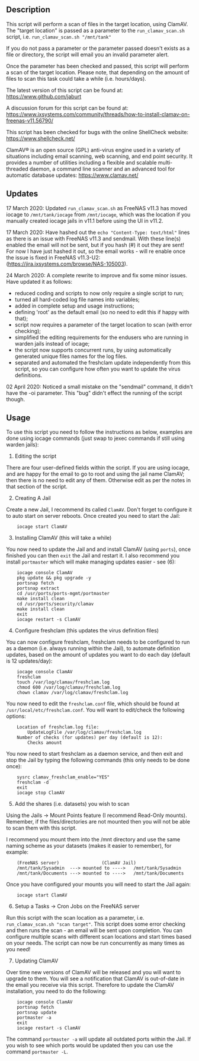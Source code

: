 ## Description
This script will perform a scan of files in the target location, using ClamAV.
The "target location" is passed as a parameter to the `run_clamav_scan.sh` script,
i.e. `run_clamav_scan.sh "/mnt/tank"`

If you do not pass a parameter or the parameter passed doesn't exists as a file
or directory, the script will email you an invalid parameter alert.

Once the parameter has been checked and passed, this script will perform a scan
of the target location.  Please note, that depending on the amount of files to
scan this task could take a while (i.e. hours/days).

The latest version of this script can be found at:
	https://www.github.com/jaburt

A discussion forum for this script can be found at:
	https://www.ixsystems.com/community/threads/how-to-install-clamav-on-freenas-v11.56790/

This script has been checked for bugs with the online ShellCheck website:
https://www.shellcheck.net/

ClamAV® is an open source (GPL) anti-virus engine used in a variety of situations
including email scanning, web scanning, and end point security. It provides a number
of utilities including a flexible and scalable multi-threaded daemon, a command line
scanner and an advanced tool for automatic database updates:
https://www.clamav.net/

## Updates
17 March 2020: Updated `run_clamav_scan.sh` as FreeNAS v11.3 has moved iocage to
`/mnt/tank/iocage` from `/mnt/iocage`, which was the location if you manually created
iocage jails in v11.1 before using the UI in v11.2.

17 March 2020: Have hashed out the `echo "Content-Type: text/html"` lines as there
is an issue with FreeNAS v11.3 and sendmail.  With these line(s) enabled the email
will not be sent, but if you hash (#) it out they are sent! For now I have just hashed
it out, so the email works - will re enable once the issue is fixed in FreeNAS v11.3-U2:
(https://jira.ixsystems.com/browse/NAS-105003).

24 March 2020: A complete rewrite to improve and fix some minor issues.
Have updated it as follows:

* reduced coding and scripts to now only require a single script to run;
* turned all hard-coded log file names into variables;
* added in complete setup and usage instructions;
* defining 'root' as the default email (so no need to edit this if happy with that);
* script now requires a parameter of the target location to scan (with error checking);
* simplified the editing requirements for the endusers who are running in warden jails instead of iocage;
* the script now supports concurrent runs, by using automatically generated unique files names for the log files.
* separated and automated the freshclam update independently from this script, so you can configure how often you want to update the virus definitions.

02 April 2020: Noticed a small mistake on the "sendmail" command, it didn't have the -oi parameter.  This "bug" didn't effect the running of the script though.

## Usage
To use this script you need to follow the instructions as below, examples are done
using iocage commands (just swap to jexec commands if still using warden jails):

1) Editing the script

There are four user-defined fields within the script.  If you are using iocage, and are happy for the email to go to root and using the jail name ClamAV; then there is no need to edit any of them.  Otherwise edit as per the notes in that section of the script.

2) Creating A Jail

Create a new Jail, I recommend its called `ClamAV`.  Don't forget to configure it to auto start on server reboots.  Once created you need to start the Jail:
```
	iocage start ClamAV
```
3) Installing ClamAV (this will take a while)

You now need to update the Jail and and install ClamAV (using `ports`), once finished you can then `exit` the Jail and restart it.  I also recommend you install `portmaster` which will make managing updates easier - see (6):
```
	iocage console ClamAV
	pkg update && pkg upgrade -y
	portsnap fetch
	portsnap extract
	cd /usr/ports/ports-mgmt/portmaster
	make install clean
	cd /usr/ports/security/clamav
	make install clean
	exit
	iocage restart -s ClamAV
```
4) Configure freshclam (this updates the virus definition files)

You can now configure freshclam, freshclam needs to be configured to run as a daemon (i.e. always running within the Jail), to automate definition updates, based on the amount of updates you want to do each day (default is 12 updates/day):
```
 	iocage console ClamAV
 	freshclam
	touch /var/log/clamav/freshclam.log
	chmod 600 /var/log/clamav/freshclam.log
	chown clamav /var/log/clamav/freshclam.log
```
You now need to edit the `freshclam.conf` file, which should be found at `/usr/local/etc/freshclam.conf`.  You will want to edit/check the following options:
```
	Location of freshclam.log file:
 		UpdateLogFile /var/log/clamav/freshclam.log
	Number of checks (for updates) per day (default is 12):
		Checks amount
```
You now need to start freshclam as a daemon service, and then exit and stop the Jail by typing the following commands (this only needs to be done once):
```
	sysrc clamav_freshclam_enable="YES"
	freshclam -d
	exit
	iocage stop ClamAV
```
5) Add the shares (i.e. datasets) you wish to scan

Using the Jails -> Mount Points feature (I recommend Read-Only mounts).  Remember, if the files/directories are not mounted then you will not be able to scan them with this script.

I recommend you mount them into the /mnt directory and use the same naming scheme as your datasets (makes it easier to remember), for example:
```
 	(FreeNAS server)				(ClamAV Jail)
 	/mnt/tank/Sysadmin	---> mounted to ---->	/mnt/tank/Sysadmin
 	/mnt/tank/Documents	---> mounted to ---->	/mnt/tank/Documents
```
Once you have configured your mounts you will need to start the Jail again:
```
	iocage start ClamAV
```
6) Setup a Tasks -> Cron Jobs on the FreeNAS server

Run this script with the scan location as a parameter,  i.e. `run_clamav_scan.sh "scan target"`.  This script does some error checking and then runs the scan - an email will be sent upon completion.  You can configure multiple scans with different scan locations and start times based on your needs.  The script can now be run concurrently as many times as you need!

7) Updating ClamAV

Over time new versions of ClamAV will be released and you will want to upgrade to them. You will see a notification that ClamAV is out-of-date in the email you receive via this script.  Therefore to update the ClamAV installation, you need to do the following:
```
	iocage console ClamAV
	portsnap fetch
	portsnap update
	portmaster -a
	exit
	iocage restart -s ClamAV
```
 The command `portmaster -a` will update all outdated ports within the Jail. If you wish to see which ports would be updated then you can use the command `portmaster -L`.
